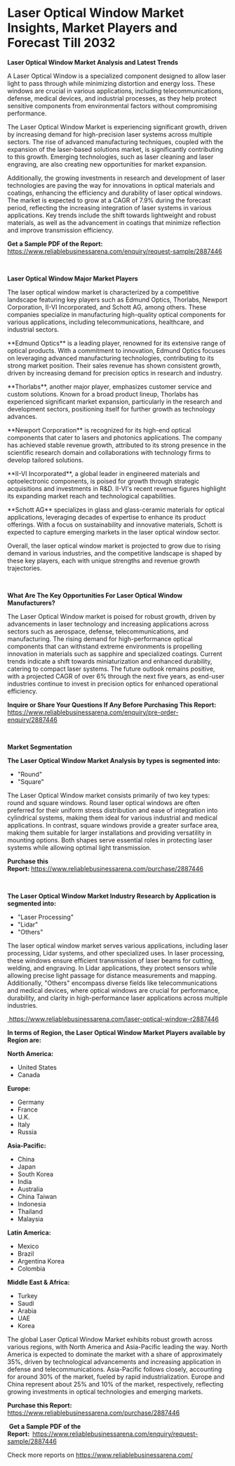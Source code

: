 <p><h1>Laser Optical Window Market Insights, Market Players and Forecast Till 2032</h1></p><p><strong>Laser Optical Window Market Analysis and Latest Trends</strong></p>
<p><p>A Laser Optical Window is a specialized component designed to allow laser light to pass through while minimizing distortion and energy loss. These windows are crucial in various applications, including telecommunications, defense, medical devices, and industrial processes, as they help protect sensitive components from environmental factors without compromising performance.</p><p>The Laser Optical Window Market is experiencing significant growth, driven by increasing demand for high-precision laser systems across multiple sectors. The rise of advanced manufacturing techniques, coupled with the expansion of the laser-based solutions market, is significantly contributing to this growth. Emerging technologies, such as laser cleaning and laser engraving, are also creating new opportunities for market expansion. </p><p>Additionally, the growing investments in research and development of laser technologies are paving the way for innovations in optical materials and coatings, enhancing the efficiency and durability of laser optical windows. The market is expected to grow at a CAGR of 7.9% during the forecast period, reflecting the increasing integration of laser systems in various applications. Key trends include the shift towards lightweight and robust materials, as well as the advancement in coatings that minimize reflection and improve transmission efficiency.</p></p>
<p><strong>Get a Sample PDF of the Report:&nbsp;</strong> <a href="https://www.reliablebusinessarena.com/enquiry/request-sample/2887446?utm_campaign=2483&utm_medium=2&utm_source=Github&utm_content=ia&utm_term=14032025&utm_id=laser-optical-window">https://www.reliablebusinessarena.com/enquiry/request-sample/2887446</a></p>
<p>&nbsp;</p>
<p><strong>Laser Optical Window Major Market Players</strong></p>
<p><p>The laser optical window market is characterized by a competitive landscape featuring key players such as Edmund Optics, Thorlabs, Newport Corporation, II-VI Incorporated, and Schott AG, among others. These companies specialize in manufacturing high-quality optical components for various applications, including telecommunications, healthcare, and industrial sectors.</p><p>**Edmund Optics** is a leading player, renowned for its extensive range of optical products. With a commitment to innovation, Edmund Optics focuses on leveraging advanced manufacturing technologies, contributing to its strong market position. Their sales revenue has shown consistent growth, driven by increasing demand for precision optics in research and industry.</p><p>**Thorlabs**, another major player, emphasizes customer service and custom solutions. Known for a broad product lineup, Thorlabs has experienced significant market expansion, particularly in the research and development sectors, positioning itself for further growth as technology advances.</p><p>**Newport Corporation** is recognized for its high-end optical components that cater to lasers and photonics applications. The company has achieved stable revenue growth, attributed to its strong presence in the scientific research domain and collaborations with technology firms to develop tailored solutions.</p><p>**II-VI Incorporated**, a global leader in engineered materials and optoelectronic components, is poised for growth through strategic acquisitions and investments in R&D. II-VI's recent revenue figures highlight its expanding market reach and technological capabilities.</p><p>**Schott AG** specializes in glass and glass-ceramic materials for optical applications, leveraging decades of expertise to enhance its product offerings. With a focus on sustainability and innovative materials, Schott is expected to capture emerging markets in the laser optical window sector.</p><p>Overall, the laser optical window market is projected to grow due to rising demand in various industries, and the competitive landscape is shaped by these key players, each with unique strengths and revenue growth trajectories.</p></p>
<p>&nbsp;</p>
<p><strong>What Are The Key Opportunities For Laser Optical Window Manufacturers?</strong></p>
<p><p>The Laser Optical Window market is poised for robust growth, driven by advancements in laser technology and increasing applications across sectors such as aerospace, defense, telecommunications, and manufacturing. The rising demand for high-performance optical components that can withstand extreme environments is propelling innovation in materials such as sapphire and specialized coatings. Current trends indicate a shift towards miniaturization and enhanced durability, catering to compact laser systems. The future outlook remains positive, with a projected CAGR of over 6% through the next five years, as end-user industries continue to invest in precision optics for enhanced operational efficiency.</p></p>
<p><strong>Inquire or Share Your Questions If Any Before Purchasing This Report:</strong> <a href="https://www.reliablebusinessarena.com/enquiry/pre-order-enquiry/2887446?utm_campaign=2483&utm_medium=2&utm_source=Github&utm_content=ia&utm_term=14032025&utm_id=laser-optical-window">https://www.reliablebusinessarena.com/enquiry/pre-order-enquiry/2887446</a></p>
<p>&nbsp;</p>
<p><strong>Market Segmentation</strong></p>
<p><strong>The Laser Optical Window Market Analysis by types is segmented into:</strong></p>
<p><ul><li>"Round"</li><li>"Square"</li></ul></p>
<p><p>The Laser Optical Window market consists primarily of two key types: round and square windows. Round laser optical windows are often preferred for their uniform stress distribution and ease of integration into cylindrical systems, making them ideal for various industrial and medical applications. In contrast, square windows provide a greater surface area, making them suitable for larger installations and providing versatility in mounting options. Both shapes serve essential roles in protecting laser systems while allowing optimal light transmission.</p></p>
<p><strong>Purchase this Report:&nbsp;</strong><a href="https://www.reliablebusinessarena.com/purchase/2887446?utm_campaign=2483&utm_medium=2&utm_source=Github&utm_content=ia&utm_term=14032025&utm_id=laser-optical-window">https://www.reliablebusinessarena.com/purchase/2887446</a></p>
<p>&nbsp;</p>
<p><strong>The Laser Optical Window Market Industry Research by Application is segmented into:</strong></p>
<p><ul><li>"Laser Processing"</li><li>"Lidar"</li><li>"Others"</li></ul></p>
<p><p>The laser optical window market serves various applications, including laser processing, Lidar systems, and other specialized uses. In laser processing, these windows ensure efficient transmission of laser beams for cutting, welding, and engraving. In Lidar applications, they protect sensors while allowing precise light passage for distance measurements and mapping. Additionally, "Others" encompass diverse fields like telecommunications and medical devices, where optical windows are crucial for performance, durability, and clarity in high-performance laser applications across multiple industries.</p></p>
<p><a href="https://www.reliablebusinessarena.com/laser-optical-window-r2887446?utm_campaign=2483&utm_medium=2&utm_source=Github&utm_content=ia&utm_term=14032025&utm_id=laser-optical-window">&nbsp;https://www.reliablebusinessarena.com/laser-optical-window-r2887446</a></p>
<p><strong>In terms of Region, the Laser Optical Window Market Players available by Region are:</strong></p>
<p>
    <p> <strong> North America: </strong>
        <ul>
            <li>United States</li>
            <li>Canada</li>
        </ul>
        </p> 
    <p> <strong> Europe: </strong>
        <ul>
            <li>Germany</li>
            <li>France</li>
            <li>U.K.</li>
            <li>Italy</li>
            <li>Russia</li>
        </ul>
        </p> 
    <p> <strong> Asia-Pacific: </strong>
        <ul>
            <li>China</li>
            <li>Japan</li>
            <li>South Korea</li>
            <li>India</li>
            <li>Australia</li>
            <li>China Taiwan</li>
            <li>Indonesia</li>
            <li>Thailand</li>
            <li>Malaysia</li>
        </ul>
        </p> 
    <p> <strong> Latin America: </strong>
        <ul>
            <li>Mexico</li>
            <li>Brazil</li>
            <li>Argentina Korea</li>
            <li>Colombia</li>
        </ul>
        </p> 
    <p> <strong> Middle East & Africa: </strong>
        <ul>
            <li>Turkey</li>
            <li>Saudi</li>
            <li>Arabia</li>
            <li>UAE</li>
            <li>Korea</li>
        </ul>
    </p>
    </p>
<p><p>The global Laser Optical Window Market exhibits robust growth across various regions, with North America and Asia-Pacific leading the way. North America is expected to dominate the market with a share of approximately 35%, driven by technological advancements and increasing application in defense and telecommunications. Asia-Pacific follows closely, accounting for around 30% of the market, fueled by rapid industrialization. Europe and China represent about 25% and 10% of the market, respectively, reflecting growing investments in optical technologies and emerging markets.</p></p>
<p><strong>Purchase this Report: </strong><a href="https://www.reliablebusinessarena.com/purchase/2887446?utm_campaign=2483&utm_medium=2&utm_source=Github&utm_content=ia&utm_term=14032025&utm_id=laser-optical-window">https://www.reliablebusinessarena.com/purchase/2887446</a></p>
<p>&nbsp;<strong>Get a Sample PDF of the Report:&nbsp;&nbsp;</strong><a href="https://www.reliablebusinessarena.com/enquiry/request-sample/2887446?utm_campaign=2483&utm_medium=2&utm_source=Github&utm_content=ia&utm_term=14032025&utm_id=laser-optical-window">https://www.reliablebusinessarena.com/enquiry/request-sample/2887446</a></p>
<p><strong></strong></p>
<p>Check more reports on <a href="https://www.reliablebusinessarena.com/?utm_campaign=2483&utm_medium=2&utm_source=Github&utm_content=ia&utm_term=14032025&utm_id=laser-optical-window">https://www.reliablebusinessarena.com/</a></p>